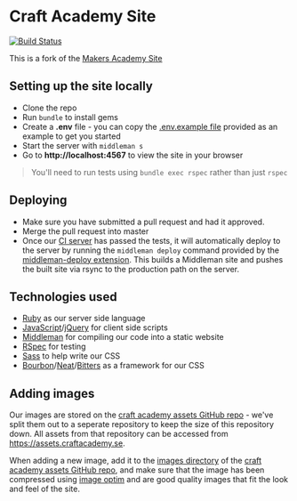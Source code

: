 # Craft Academy Site

[![Build Status](https://semaphoreci.com/api/v1/craftacademy/website/branches/master/shields_badge.svg)](https://semaphoreci.com/craftacademy/website)

This is a fork of the [Makers Academy Site](https://github.com/makersacademy/website)

## Setting up the site locally

* Clone the repo
* Run `bundle` to install gems
* Create a **.env** file - you can copy the [.env.example file](https://github.com/CraftAcademy/website/blob/master/.env.example) provided as an example to get you started
* Start the server with `middleman s`
* Go to __http://localhost:4567__ to view the site in your browser

> You'll need to run tests using `bundle exec rspec` rather than just `rspec`

## Deploying

* Make sure you have submitted a pull request and had it approved.
* Merge the pull request into master
* Once our [CI server](https://semaphoreci.com/craftacademy/website) has passed the tests, it will automatically deploy to the server by running the `middleman deploy` command provided by the [middleman-deploy extension](https://github.com/middleman-contrib/middleman-deploy). This builds a Middleman site and pushes the built site via rsync to the production path on the server.

## Technologies used

* [Ruby](https://www.ruby-lang.org/en/) as our server side language
* [JavaScript](https://developer.mozilla.org/en-US/docs/Web/JavaScript)/[jQuery](http://jquery.com/) for client side scripts
* [Middleman](https://middlemanapp.com/) for compiling our code into a static website
* [RSpec](http://rspec.info/) for testing
* [Sass](http://sass-lang.com/) to help write our CSS
* [Bourbon](http://bourbon.io/)/[Neat](http://neat.bourbon.io/)/[Bitters](http://bitters.bourbon.io/) as a framework for our CSS

## Adding images

Our images are stored on the [craft academy assets GitHub repo](https://github.com/CraftAcademy/craft-assets) - we've split them out to a seperate repository to keep the size of this repository down. All assets from that repository can be accessed from https://assets.craftacademy.se.

When adding a new image, add it to the [images directory](https://github.com/CraftAcademy/craft-assets/tree/gh-pages/images) of the [craft academy assets GitHub repo](https://github.com/CraftAcademy/craft-assets), and make sure that the image has been compressed using [image optim](https://imageoptim.com/) and are good quality images that fit the look and feel of the site.
